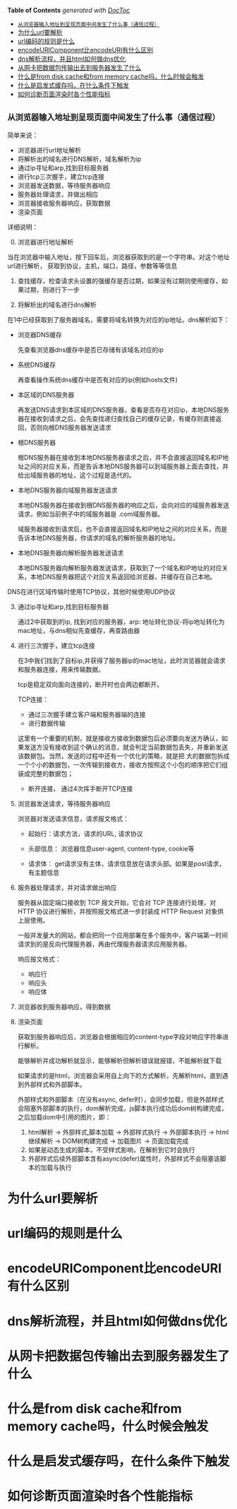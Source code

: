 <!-- START doctoc generated TOC please keep comment here to allow auto update -->
<!-- DON'T EDIT THIS SECTION, INSTEAD RE-RUN doctoc TO UPDATE -->
**Table of Contents**  *generated with [DocToc](https://github.com/thlorenz/doctoc)*

  - [`从浏览器输入地址到呈现页面中间发生了什么事（通信过程）`](#%E4%BB%8E%E6%B5%8F%E8%A7%88%E5%99%A8%E8%BE%93%E5%85%A5%E5%9C%B0%E5%9D%80%E5%88%B0%E5%91%88%E7%8E%B0%E9%A1%B5%E9%9D%A2%E4%B8%AD%E9%97%B4%E5%8F%91%E7%94%9F%E4%BA%86%E4%BB%80%E4%B9%88%E4%BA%8B%E9%80%9A%E4%BF%A1%E8%BF%87%E7%A8%8B)
- [为什么url要解析](#%E4%B8%BA%E4%BB%80%E4%B9%88url%E8%A6%81%E8%A7%A3%E6%9E%90)
- [url编码的规则是什么](#url%E7%BC%96%E7%A0%81%E7%9A%84%E8%A7%84%E5%88%99%E6%98%AF%E4%BB%80%E4%B9%88)
- [encodeURIComponent比encodeURI有什么区别](#encodeuricomponent%E6%AF%94encodeuri%E6%9C%89%E4%BB%80%E4%B9%88%E5%8C%BA%E5%88%AB)
- [dns解析流程，并且html如何做dns优化](#dns%E8%A7%A3%E6%9E%90%E6%B5%81%E7%A8%8B%E5%B9%B6%E4%B8%94html%E5%A6%82%E4%BD%95%E5%81%9Adns%E4%BC%98%E5%8C%96)
- [从网卡把数据包传输出去到服务器发生了什么](#%E4%BB%8E%E7%BD%91%E5%8D%A1%E6%8A%8A%E6%95%B0%E6%8D%AE%E5%8C%85%E4%BC%A0%E8%BE%93%E5%87%BA%E5%8E%BB%E5%88%B0%E6%9C%8D%E5%8A%A1%E5%99%A8%E5%8F%91%E7%94%9F%E4%BA%86%E4%BB%80%E4%B9%88)
- [什么是from disk cache和from memory cache吗，什么时候会触发](#%E4%BB%80%E4%B9%88%E6%98%AFfrom-disk-cache%E5%92%8Cfrom-memory-cache%E5%90%97%E4%BB%80%E4%B9%88%E6%97%B6%E5%80%99%E4%BC%9A%E8%A7%A6%E5%8F%91)
- [什么是启发式缓存吗，在什么条件下触发](#%E4%BB%80%E4%B9%88%E6%98%AF%E5%90%AF%E5%8F%91%E5%BC%8F%E7%BC%93%E5%AD%98%E5%90%97%E5%9C%A8%E4%BB%80%E4%B9%88%E6%9D%A1%E4%BB%B6%E4%B8%8B%E8%A7%A6%E5%8F%91)
- [如何诊断页面渲染时各个性能指标](#%E5%A6%82%E4%BD%95%E8%AF%8A%E6%96%AD%E9%A1%B5%E9%9D%A2%E6%B8%B2%E6%9F%93%E6%97%B6%E5%90%84%E4%B8%AA%E6%80%A7%E8%83%BD%E6%8C%87%E6%A0%87)

<!-- END doctoc generated TOC please keep comment here to allow auto update -->

## `从浏览器输入地址到呈现页面中间发生了什么事（通信过程）`
简单来说：
- 浏览器进行url地址解析
- 将解析出的域名进行DNS解析，域名解析为ip
- 通过ip寻址和arp,找到目标服务器
- 进行tcp三次握手，建立tcp连接
- 浏览器发送数据，等待服务器响应
- 服务器处理请求，并做出相应
- 浏览器接收服务器响应，获取数据
- 渲染页面

详细说明：
     
0. 浏览器进行地址解析
  
  当在浏览器中输入地址，按下回车后，浏览器获取到的是一个字符串。对这个地址url进行解析， 获取到协议，主机，端口，路径，参数等等信息

1. 查找缓存，检查请求头设置的强缓存是否过期，如果没有过期则使用缓存，如果过期，则进行下一步

2. 将解析出的域名进行dns解析

  在1中已经获取到了服务器域名，需要将域名转换为对应的ip地址。dns解析如下：

  - 浏览器DNS缓存
    
    先查看浏览器dns缓存中是否已存储有该域名对应的ip
  - 系统DNS缓存
  
    再查看操作系统dns缓存中是否有对应的ip(例如hosts文件)
  - 本区域的DNS服务器
    
    再发送DNS请求到本区域的DNS服务器，查看是否存在对应ip，本地DNS服务器在接收到请求之后，会先查找递归查找自己的缓存记录，有缓存则直接返回，否则向根DNS服务器发送请求

  - 根DNS服务器
  
    根DNS服务器在接收到本地DNS服务器请求之后，并不会直接返回域名和IP地址之间的对应关系，而是告诉本地DNS服务器可以到域服务器上面去查找，并给出域服务器的地址，这个过程是迭代的。

  - 本地DNS服务器向域服务器发送请求
    
    本地DNS服务器在接收到根DNS服务器的响应之后，会向对应的域服务器发送请求，例如当前例子中的域服务器是 .com域服务器。

    域服务器接收到请求后，也不会直接返回域名和IP地址之间的对应关系，而是告诉本地DNS服务器，你请求的域名的解析服务器的地址。
  - 本地DNS服务器向解析服务器发送请求
  
    本地DNS服务器向解析服务器发送请求，获取到了一个域名和IP地址的对应关系，本地DNS服务器把这个对应关系返回给浏览器，并缓存在自己本地。
  
  DNS在进行区域传输时使用TCP协议，其他时候使用UDP协议

3. 通过ip寻址和arp,找到目标服务器
   
   通过2中获取到的ip, 找到对应的服务器，arp: 地址转化协议-将ip地址转化为mac地址，与dns相似先查缓存，再查路由器

4. 进行三次握手，建立tcp连接
   
   在3中我们找到了目标ip,并获得了服务器ip的mac地址，此时浏览器就会请求和服务器连接，用来传输数据。

   tcp是稳定双向面向连接的，断开时也会两边都断开。

   TCP连接：
   - 通过三次握手建立客户端和服务器端的连接
   - 进行数据传输

    这里有一个重要的机制，就是接收方接收到数据包后必须要向发送方确认，如果发送方没有接收到这个确认的消息，就会判定当前数据包丢失，并重新发送该数据包。当然，发送的过程中还有一个优化的策略，就是把 大的数据包拆成一个个小的数据包，一次传输到接收方，接收方按照这个小包的顺序把它们组装成完整的数据包；
   - 断开连接， 通过4次挥手断开TCP连接

5. 浏览器发送请求，等待服务器响应

    浏览器对发送请求信息，请求报文格式：

    - 起始行：请求方法，请求的URL, 请求协议
    - 头部信息： 浏览器信息user-agent, content-type, cookie等

    - 请求体： get请求没有主体，请求信息放在请求头部。如果是post请求，有主题信息

6. 服务器处理请求，并对请求做出响应
    
    服务器从固定端口接收到 TCP 报文开始，它会对 TCP 连接进行处理，对 HTTP 协议进行解析，并按照报文格式进一步封装成 HTTP Request 对象供上层使用。

    一般并发量大的网站，都会把同一个应用部署在多个服务中，客户端第一时间请求到的是反向代理服务器，再由代理服务器请求应用服务器。

    响应报文格式：
    - 响应行
    - 响应头
    - 响应体
  
7. 浏览器收到服务器响应，得到数据
8. 渲染页面
   
   获取到服务器响应后，浏览器会根据相应的content-type字段对响应字符串进行解析。

   能够解析并成功解析就显示，能够解析但解析错误就报错，不能解析就下载

   如果请求的是html，浏览器会采用自上向下的方式解析，先解析html，直到遇到外部样式和外部脚本。

   外部样式和外部脚本（在没有async, defer时），会同步加载，但是外部样式会阻塞外部脚本的执行，dom解析完成，js脚本执行成功后dom树构建完成，之后加载dom中引用的图片，即：

   1. html解析 -> 外部样式,脚本加载 -> 外部样式执行 -> 外部脚本执行 -> html继续解析 -> DOM树构建完成 -> 加载图片 -> 页面加载完成
   2. 如果是动态生成的脚本，不受样式影响，在解析到它时会执行
   3. 外部样式后续外部脚本含有async(defer)属性时，外部样式不会阻塞该脚本的加载与执行

# 为什么url要解析
# url编码的规则是什么
# encodeURIComponent比encodeURI有什么区别
# dns解析流程，并且html如何做dns优化
# 从网卡把数据包传输出去到服务器发生了什么
# 什么是from disk cache和from memory cache吗，什么时候会触发
# 什么是启发式缓存吗，在什么条件下触发
# 如何诊断页面渲染时各个性能指标

